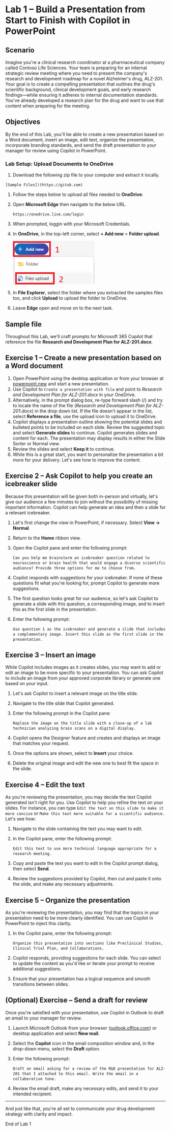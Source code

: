# Lab 1 – Build a Presentation from Start to Finish with Copilot in PowerPoint

## Scenario

Imagine you're a clinical research coordinator at a pharmaceutical company called Contoso Life Sciences. Your team is preparing for an internal strategic review meeting where you need to present the company's research and development roadmap for a novel Alzheimer's drug, ALZ-201. Your goal is to create a compelling presentation that outlines the drug's scientific background, clinical development goals, and early research findings—while ensuring it adheres to internal documentation standards. You've already developed a research plan for the drug and want to use that content when preparing for the meeting.

## Objectives

By the end of this Lab, you'll be able to create a new presentation based on a Word document, insert an image, edit text, organize the presentation, incorporate branding standards, and send the draft presentation to your manager for review using Copilot in PowerPoint.


### Lab Setup: Upload Documents to OneDrive 

1. Download the following zip file to your computer and extract it locally.

```
[Sample Files])(https://gitub.com)
```

1. Follow the steps below to upload all files needed to **OneDrive**:

1. Open **Microsoft Edge** then navigate to the below URL. 

    ```
    https://onedrive.live.com/login
    ```

2. When prompted, loggin with your Microsoft Credentials. 

3. In **OneDrive**, in the top-left corner, select **+ Add new** > **Folder upload**.

    [![Screenshot of add new folder](media/add_new.png)](media/add_new.png)

4. In **File Explorer**, select the folder where you extracted the samples files too, and click **Upload** to upload the folder to OneDrive.

5. Leave **Edge** open and move on to the next task.


## Sample file

Throughout this Lab, we'll craft prompts for Microsoft 365 Copilot that reference the file **Research and Development Plan for ALZ-201.docx**. 

## Exercise 1 – Create a new presentation based on a Word document

1. Open PowerPoint using the desktop application or from your browser at [powerpoint.new](https://powerpoint.new) and start a new presentation.
2. Use Copilot to `Create a presentation with file` and point to *Research and Development Plan for ALZ-201.docx* in your OneDrive.
3. Alternatively, in the prompt dialog box, re-type forward slash (/) and try to locate the name of the file (*Research and Development Plan for ALZ-201.docx*) in the drop down list. If the file doesn't appear in the list, select **Reference a file**, use the upload icon to upload it to OneDrive. 
4. Copilot displays a presentation outline showing the potential slides and bulleted points to be included on each slide. Review the suggested topic and select **Generate slides** to continue. Copilot generates slides and content for each. The presentation may display results in either the Slide Sorter or Normal view.
5. Review the slides and select **Keep it** to continue.
6. While this is a great start, you want to personalize the presentation a bit more for your delivery. Let's see how to improve the content.

## Exercise 2 – Ask Copilot to help you create an icebreaker slide

Because this presentation will be given both in-person and virtually, let's give our audience a few minutes to join without the possibility of missing important information. Copilot can help generate an idea and then a slide for a relevant icebreaker.

1. Let's first change the view in PowerPoint, if necessary. Select **View -> Normal**.
2. Return to the **Home** ribbon view.
3. Open the Copilot pane and enter the following prompt:

   ```
   Can you help me brainstorm an icebreaker question related to neuroscience or brain health that would engage a diverse scientific audience? Provide three options for me to choose from.
   ```

4. Copilot responds with suggestions for your icebreaker. If none of these questions fit what you're looking for, prompt Copilot to generate more suggestions.
5. The first question looks great for our audience, so let's ask Copilot to generate a slide with this question, a corresponding image, and to insert this as the first slide in the presentation.
6. Enter the following prompt:

   ```
   Use question 1 as the icebreaker and generate a slide that includes a complementary image. Insert this slide as the first slide in the presentation.
   ```

## Exercise 3 – Insert an image

While Copilot includes images as it creates slides, you may want to add or edit an image to be more specific to your presentation. You can ask Copilot to include an image from your approved corporate library or generate one based on your input.

1. Let's ask Copilot to insert a relevant image on the title slide.
2. Navigate to the title slide that Copilot generated.
3. Enter the following prompt in the Copilot pane:

   ```
   Replace the image on the title slide with a close-up of a lab technician analyzing brain scans on a digital display.
   ```

4. Copilot opens the Designer feature and creates and displays an image that matches your request.
5. Once the options are shown, select to **Insert** your choice.
6. Delete the original image and edit the new one to best fit the space in the slide.

## Exercise 4 – Edit the text

As you're reviewing the presentation, you may decide the text Copilot generated isn't right for you. Use Copilot to help you refine the text on your slides. For instance, you can type `Edit the text on this slide to make it more concise` or `Make this text more suitable for a scientific audience.` Let's see how:

1. Navigate to the slide containing the text you may want to edit.
2. In the Copilot pane, enter the following prompt:

   ```
   Edit this text to use more technical language appropriate for a research meeting.
   ```

3. Copy and paste the text you want to edit in the Copilot prompt dialog, then select **Send**.
4. Review the suggestions provided by Copilot, then cut and paste it onto the slide, and make any necessary adjustments.

## Exercise 5 – Organize the presentation

As you're reviewing the presentation, you may find that the topics in your presentation need to be more clearly identified. You can use Copilot in PowerPoint to inject this clarity.

1. In the Copilot pane, enter the following prompt:

   ```
   Organize this presentation into sections like Preclinical Studies, Clinical Trial Plan, and Collaborations.
   ```

2. Copilot responds, providing suggestions for each slide. You can select to update the content as you'd like or iterate your prompt to receive additional suggestions.
3. Ensure that your presentation has a logical sequence and smooth transitions between slides.

## (Optional) Exercise – Send a draft for review

Once you're satisfied with your presentation, use Copilot in Outlook to draft an email to your manager for review.

1. Launch Microsoft Outlook from your browser ([outlook.office.com](https://outlook.office.com)) or desktop application and select **New mail**.
2. Select the **Copilot** icon in the email composition window and, in the drop-down menu, select the **Draft** option.
3. Enter the following prompt:

   ```
   Draft an email asking for a review of the R&D presentation for ALZ-201 that I attached to this email. Write the email in a collaborative tone.
   ```

4. Review the email draft, make any necessary edits, and send it to your intended recipient.

---

And just like that, you're all set to communicate your drug development strategy with clarity and impact.  

End of Lab 1